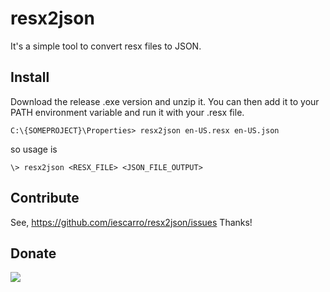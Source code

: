 # resx2json

It's a simple tool to convert resx files to JSON.

## Install

Download the release .exe version and unzip it. You can then add it to your PATH environment variable and run it with your .resx file.

```shell
C:\{SOMEPROJECT}\Properties> resx2json en-US.resx en-US.json
```

so usage is

```shell
\> resx2json <RESX_FILE> <JSON_FILE_OUTPUT>
```

## Contribute

See, https://github.com/iescarro/resx2json/issues Thanks!

## Donate

[![](https://cdn.buymeacoffee.com/buttons/v2/default-yellow.png)](https://www.buymeacoffee.com/iescarro)
